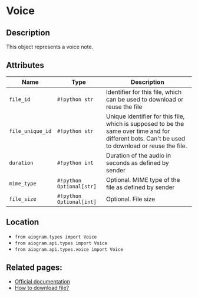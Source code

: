 # Voice

## Description

This object represents a voice note.


## Attributes

| Name | Type | Description |
| - | - | - |
| `file_id` | `#!python str` | Identifier for this file, which can be used to download or reuse the file |
| `file_unique_id` | `#!python str` | Unique identifier for this file, which is supposed to be the same over time and for different bots. Can't be used to download or reuse the file. |
| `duration` | `#!python int` | Duration of the audio in seconds as defined by sender |
| `mime_type` | `#!python Optional[str]` | Optional. MIME type of the file as defined by sender |
| `file_size` | `#!python Optional[int]` | Optional. File size |



## Location

- `from aiogram.types import Voice`
- `from aiogram.api.types import Voice`
- `from aiogram.api.types.voice import Voice`

## Related pages:

- [Official documentation](https://core.telegram.org/bots/api#voice)
- [How to download file?](../download_file.md)
